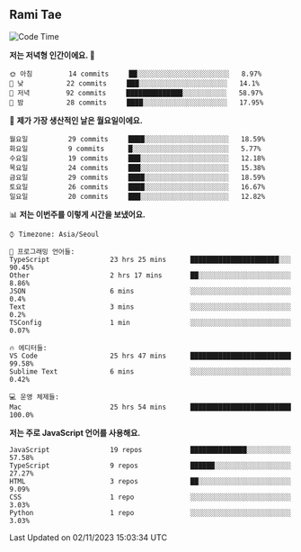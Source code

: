 ## Rami Tae

<!--START_SECTION:waka-->
![Code Time](http://img.shields.io/badge/Code%20Time-1%2C170%20hrs%2023%20mins-blue)

**저는 저녁형 인간이에요. 🦉** 

```text
🌞 아침         14 commits     ██░░░░░░░░░░░░░░░░░░░░░░░   8.97% 
🌆 낮　         22 commits     ███░░░░░░░░░░░░░░░░░░░░░░   14.1% 
🌃 저녁         92 commits     ██████████████░░░░░░░░░░░   58.97% 
🌙 밤　         28 commits     ████░░░░░░░░░░░░░░░░░░░░░   17.95%

```
📅 **제가 가장 생산적인 날은 월요일이에요.** 

```text
월요일          29 commits     ████░░░░░░░░░░░░░░░░░░░░░   18.59% 
화요일          9 commits      █░░░░░░░░░░░░░░░░░░░░░░░░   5.77% 
수요일          19 commits     ███░░░░░░░░░░░░░░░░░░░░░░   12.18% 
목요일          24 commits     ███░░░░░░░░░░░░░░░░░░░░░░   15.38% 
금요일          29 commits     ████░░░░░░░░░░░░░░░░░░░░░   18.59% 
토요일          26 commits     ████░░░░░░░░░░░░░░░░░░░░░   16.67% 
일요일          20 commits     ███░░░░░░░░░░░░░░░░░░░░░░   12.82%

```


📊 **저는 이번주를 이렇게 시간을 보냈어요.** 

```text
⌚︎ Timezone: Asia/Seoul

💬 프로그래밍 언어들: 
TypeScript               23 hrs 25 mins      ██████████████████████░░░   90.45% 
Other                    2 hrs 17 mins       ██░░░░░░░░░░░░░░░░░░░░░░░   8.86% 
JSON                     6 mins              ░░░░░░░░░░░░░░░░░░░░░░░░░   0.4% 
Text                     3 mins              ░░░░░░░░░░░░░░░░░░░░░░░░░   0.2% 
TSConfig                 1 min               ░░░░░░░░░░░░░░░░░░░░░░░░░   0.07%

🔥 에디터들: 
VS Code                  25 hrs 47 mins      █████████████████████████   99.58% 
Sublime Text             6 mins              ░░░░░░░░░░░░░░░░░░░░░░░░░   0.42%

💻 운영 체제들: 
Mac                      25 hrs 54 mins      █████████████████████████   100.0%

```

**저는 주로 JavaScript 언어를 사용해요.** 

```text
JavaScript               19 repos            ██████████████░░░░░░░░░░░   57.58% 
TypeScript               9 repos             ██████░░░░░░░░░░░░░░░░░░░   27.27% 
HTML                     3 repos             ██░░░░░░░░░░░░░░░░░░░░░░░   9.09% 
CSS                      1 repo              ░░░░░░░░░░░░░░░░░░░░░░░░░   3.03% 
Python                   1 repo              ░░░░░░░░░░░░░░░░░░░░░░░░░   3.03%

```



 Last Updated on 02/11/2023 15:03:34 UTC
<!--END_SECTION:waka-->
